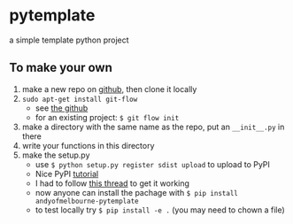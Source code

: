 # pytemplate
a simple template python project

## To make your own
1. make a new repo on [github](https://github.com), then clone it locally
2. `sudo apt-get install git-flow`
    * see [the github](https://jeffkreeftmeijer.com/git-flow/)
    * for an existing project: `$ git flow init`
3. make a directory with the same name as the repo, put an `__init__.py` in there
4. write your functions in this directory
5. make the setup.py
    * use `$ python setup.py register sdist upload` to upload to PyPI
    * Nice PyPI [tutorial](http://peterdowns.com/posts/first-time-with-pypi.html)
    * I had to follow [this thread](https://github.com/pypa/setuptools/issues/941) to get it working
    * now anyone can install the  pachage with `$ pip install andyofmelbourne-pytemplate` 
    * to test locally try `$ pip install -e .` (you may need to chown a file)



